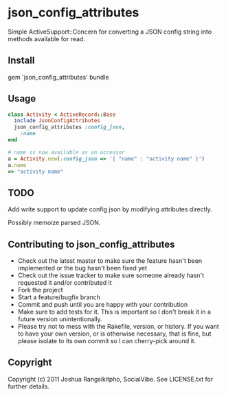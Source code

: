 # json_config_attributes

Simple ActiveSupport::Concern for converting a JSON config string into
methods available for read.

## Install
  gem 'json_config_attributes'
  bundle

## Usage

```ruby
class Activity < ActiveRecord::Base
  include JsonConfigAttributes
  json_config_attributes :config_json,
    :name
end

# name is now available as an accessor
a = Activity.new(:config_json => '{ "name" : "activity name" }')
a.name
=> "activity name"
````

## TODO
Add write support to update config json by modifying attributes directly.

Possibly memoize parsed JSON.

## Contributing to json_config_attributes
 
* Check out the latest master to make sure the feature hasn't been implemented or the bug hasn't been fixed yet
* Check out the issue tracker to make sure someone already hasn't requested it and/or contributed it
* Fork the project
* Start a feature/bugfix branch
* Commit and push until you are happy with your contribution
* Make sure to add tests for it. This is important so I don't break it in a future version unintentionally.
* Please try not to mess with the Rakefile, version, or history. If you want to have your own version, or is otherwise necessary, that is fine, but please isolate to its own commit so I can cherry-pick around it.

## Copyright

Copyright (c) 2011 Joshua Rangsikitpho, SocialVibe. See LICENSE.txt for
further details.

